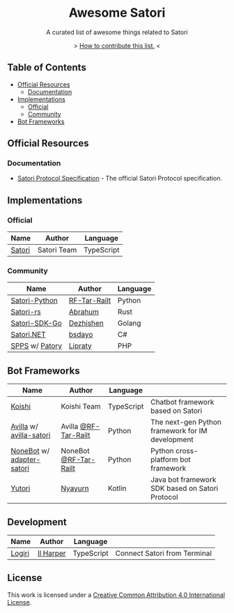 <div align="center">
  <h1 id="satori">Awesome Satori</h1>
  <p>A curated list of awesome things related to Satori</p>
  <p>&gt; <a href="./CONTRIBUTION.md">How to contribute this list.</a> &lt;</p>
</div>

## Table of Contents

- [Official Resources](#official-resources)
    - [Documentation](#documentation)
- [Implementations](#implementations)
    - [Official](#official)
    - [Community](#community)
- [Bot Frameworks](#bot-frameworks)

## Official Resources

### Documentation

- [Satori Protocol Specification](https://satori.js.org/zh-CN/) - The official Satori Protocol specification.

## Implementations

### Official

| Name | Author |  Language |
| --- | --- | --- |
| [Satori](https://github.com/satorijs/satori) | Satori Team | TypeScript |

### Community

<!--:x: / :white_check_mark:-->

| Name | Author |  Language |
| --- | --- | --- |
| [Satori-Python](https://github.com/RF-Tar-Railt/satori-python) | [RF-Tar-Railt](https://github.com/RF-Tar-Railt) | Python |
| [Satori-rs](https://github.com/satorijs/satori-rs)             | [Abrahum](https://github.com/Abrahum) | Rust |
| [Satori-SDK-Go](https://github.com/dezhishen/satori-sdk-go)    | [Dezhishen](https://github.com/Dezhishen)  | Golang |
| [Satori.NET](https://github.com/bsdayo/Satori.NET)             | [bsdayo](https://github.com/bsdayo) | C# |
| [SPPS](https://github.com/im-patory/spps) w/ [Patory](https://github.com/im-patory/patory) | [Lipraty](https://github.com/Lipraty) | PHP |

## Bot Frameworks

| Name | Author | Language | |
| --- | --- | --- | --- |
| [Koishi](https://koishi.chat/) | Koishi Team | TypeScript | Chatbot framework based on Satori |
| [Avilla](https://graia.cn/avilla/) w/ [avilla-satori](https://github.com/GraiaProject/Avilla/tree/ryanvk-v1.2/avilla/satori) | Avilla [@RF-Tar-Railt](https://github.com/RF-Tar-Railt) | Python | The next-gen Python framework for IM development |
| [NoneBot](https://nonebot.dev/) w/ [adapter-satori](https://github.com/nonebot/adapter-satori) | NoneBot [@RF-Tar-Railt](https://github.com/RF-Tar-Railt) | Python | Python cross-platform bot framework |
| [Yutori](https://github.com/Nyayurn/Yutori) | [Nyayurn](https://github.com/Nyayurn) | Kotlin | Java bot framework SDK based on Satori Protocol |

## Development

| Name | Author | Language | |
| --- | --- | --- | --- |
| [Logiri](https://github.com/ilharp/logiri) | [Il Harper](https://github.com/ilharp) | TypeScript | Connect Satori from Terminal |

## License

This work is licensed under a [Creative Common Attribution 4.0 International License][cc-by].

[cc-by]: http://creativecommons.org/licenses/by/4.0/

